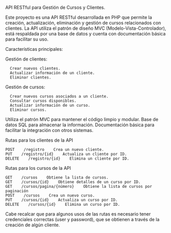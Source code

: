 API RESTful para Gestión de Cursos y Clientes.

Este proyecto es una API RESTful desarrollada en PHP que permite la creación, actualización, eliminación y gestión de cursos relacionados con clientes. La API utiliza el patrón de diseño MVC (Modelo-Vista-Controlador), está respaldada por una base de datos y cuenta con documentación básica para facilitar su uso.

Características principales:

  Gestión de clientes:
  
      Crear nuevos clientes.
      Actualizar información de un cliente.
      Eliminar clientes.

  Gestión de cursos:

      Crear nuevos cursos asociados a un cliente.
      Consultar cursos disponibles.
      Actualizar información de un curso.
      Eliminar cursos.
  
Utiliza el patrón MVC para mantener el código limpio y modular.
Base de datos SQL para almacenar la información.
Documentación básica para facilitar la integración con otros sistemas.


Rutas para los clientes de la API

    POST    /registro    Crea un nuevo cliente.
    PUT    /registro/{id}    Actualiza un cliente por ID.
    DELETE    /registro/{id}    Elimina un cliente por ID.
    
Rutas para los cursos de la API

    GET    /cursos    Obtiene la lista de cursos.
    GET    /cursos/{id}    Obtiene detalles de un curso por ID. 
    GET    /cursos/pagina/{número}    Obtiene la lista de cursos por paginación
    POST    /cursos    Crea un nuevo curso.
    PUT    /cursos/{id}    Actualiza un curso por ID.
    DELETE    /cursos/{id}    Elimina un curso por ID.

Cabe recalcar que para algunos usos de las rutas es necesario tener credenciales correctas (user y password), que se obtienen a través de la creación de algún cliente.
